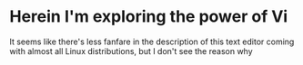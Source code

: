 # Herein I'm exploring the power of Vi

It seems like there's less fanfare in the description of this text editor coming with almost all Linux distributions, but I don't see the reason why
